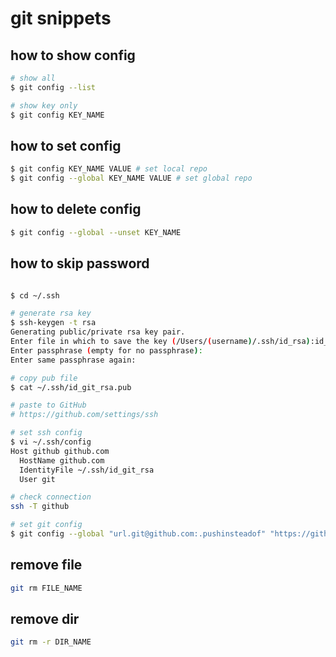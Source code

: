 # git snippets

## how to show config

```bash
# show all
$ git config --list

# show key only
$ git config KEY_NAME
```

## how to set config
```bash
$ git config KEY_NAME VALUE # set local repo
$ git config --global KEY_NAME VALUE # set global repo
```

## how to delete config
```bash
$ git config --global --unset KEY_NAME
```

## how to skip password

```bash

$ cd ~/.ssh

# generate rsa key
$ ssh-keygen -t rsa
Generating public/private rsa key pair.
Enter file in which to save the key (/Users/(username)/.ssh/id_rsa):id_git_rsa
Enter passphrase (empty for no passphrase):
Enter same passphrase again:

# copy pub file
$ cat ~/.ssh/id_git_rsa.pub

# paste to GitHub
# https://github.com/settings/ssh

# set ssh config
$ vi ~/.ssh/config
Host github github.com
  HostName github.com
  IdentityFile ~/.ssh/id_git_rsa
  User git

# check connection
ssh -T github

# set git config
$ git config --global "url.git@github.com:.pushinsteadof" "https://github.com/"

```


## remove file

```bash
git rm FILE_NAME
```

## remove dir

```bash
git rm -r DIR_NAME
```




